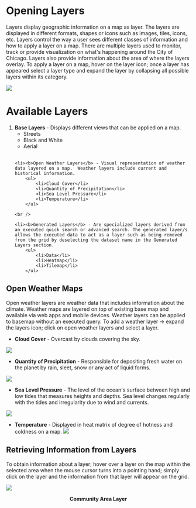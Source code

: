 # Opening Layers

Layers display geographic information on a map as layer. The layers are displayed in different formats, shapes or icons such as images, tiles, icons, etc. Layers control the way a user sees different classes of information and how to apply a layer on a map. There are multiple layers used to monitor, track or provide visualization on what's happening around the City of Chicago. Layers also provide information about the area of where the layers overlay. To apply a layer on a map, hover on the layer icon; once a layer has appeared select a layer type and expand the layer by collapsing all possible layers within its category.

![](./media/Layerspic_001.jpg)

# Available Layers

<ol>
	<li><b>Base Layers</b> - Displays different views that can be applied on a map.
		<ul>
			<li>Streets</li>
			<li>Black and White</li>
			<li>Aerial</li>
		</ul>
	<br>

	<li><b>Open Weather Layers</b> - Visual representation of weather data layered on a map.  Weather layers include current and historical information.
		<ul>
			<li>Cloud Cover</li>
			<li>Quantity of Precipitation</li>
			<li>Sea Level Pressure</li>
			<li>Temperature</li>
		</ul>

	<br />

	<li><b>Generated Layers</b> - Are specialized layers derived from an executed quick search or advanced search. The generated layer/s allows the executed data to act as a layer such as being removed from the grid by deselecting the dataset name in the Generated Layers section.
		<ul>
			<li>Data</li>
			<li>Heatmap</li>
			<li>Tilemap</li>
		</ul>
</ol>

## Open Weather Maps

Open weather layers are weather data that includes information about the climate. Weather maps are layered on top of existing base map and available via web apps and mobile devices. Weather layers can be applied to basemap without an executed query. To add a weather layer -> expand the layers icon; click on open weather layers and select a layer.

- **Cloud Cover** - Overcast by clouds covering the sky. 

![](./media/cloudy.png)

- **Quantity of Precipitation** - Responsible for depositing fresh water on the planet by rain, sleet, snow or any act of liquid forms. 

![](./media/precipitation.png)

- **Sea Level Pressure** - The level of the ocean's surface between high and low tides that measures heights and depths. Sea level changes regularly with the tides and irregularity due to wind and currents.

![](./media/slevel.png)

- **Temperature** - Displayed in heat matrix of degree of hotness and coldness on a map.
![](./media/owlt.png)

## Retrieving Information from Layers

To obtain information about a layer; hover over a layer on the map within the selected area when the mouse cursor turns into a pointing hand; simply click on the layer and the information from that layer will appear on the grid.

![](./media/SampleLayer.jpg)
<p align="center"><b>Community Area Layer</b></p>